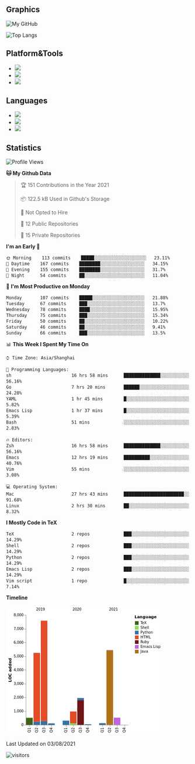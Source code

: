 ## Graphics

![My GitHub](https://github-readme-stats.vercel.app/api?username=SteamedFish&count_private=true&show_icons=true&theme=buefy&include_all_commits=false)

![Top Langs](https://github-readme-stats.vercel.app/api/top-langs/?username=SteamedFish&theme=buefy&hide=ruby&count_private=true&show_icons=true&layout=compact)

## Platform&Tools

* [![](https://img.shields.io/badge/ArchLinux--purple?style=flat-square&logo=ArchLinux)](https://www.archlinux.org/)
* [![](https://img.shields.io/badge/Gentoo-testing-purple?style=flat-square&logo=Gentoo)](https://www.gentoo.org/)
* [![](https://img.shields.io/badge/Doom%20Emacs-28-blue?style=flat-square&logo=Gnu%20emacs&logoColor=white)](https://www.gnu.org/software/emacs/)

## Languages

* [![](https://img.shields.io/badge/-Python-3776AB?style=flat-square&logo=python&logoColor=white)](https://www.python.org/)
* [![](https://img.shields.io/badge/-Bash-00ADD8?style=flat-square&logo=Gnu-bash&logoColor=white)](https://www.gnu.org/software/bash/)
* [![](https://img.shields.io/badge/-Go-00ADD8?style=flat-square&logo=go&logoColor=white)](https://golang.org/)

## Statistics

<!--START_SECTION:waka-->
![Profile Views](http://img.shields.io/badge/Profile%20Views-4-blue)

**🐱 My Github Data** 

> 🏆 151 Contributions in the Year 2021
 > 
> 📦 122.5 kB Used in Github's Storage 
 > 
> 🚫 Not Opted to Hire
 > 
> 📜 12 Public Repositories 
 > 
> 🔑 15 Private Repositories  
 > 
**I'm an Early 🐤** 

```text
🌞 Morning    113 commits    █████░░░░░░░░░░░░░░░░░░░░   23.11% 
🌆 Daytime    167 commits    ████████░░░░░░░░░░░░░░░░░   34.15% 
🌃 Evening    155 commits    ████████░░░░░░░░░░░░░░░░░   31.7% 
🌙 Night      54 commits     ██░░░░░░░░░░░░░░░░░░░░░░░   11.04%

```
📅 **I'm Most Productive on Monday** 

```text
Monday       107 commits    █████░░░░░░░░░░░░░░░░░░░░   21.88% 
Tuesday      67 commits     ███░░░░░░░░░░░░░░░░░░░░░░   13.7% 
Wednesday    78 commits     ████░░░░░░░░░░░░░░░░░░░░░   15.95% 
Thursday     75 commits     ███░░░░░░░░░░░░░░░░░░░░░░   15.34% 
Friday       50 commits     ██░░░░░░░░░░░░░░░░░░░░░░░   10.22% 
Saturday     46 commits     ██░░░░░░░░░░░░░░░░░░░░░░░   9.41% 
Sunday       66 commits     ███░░░░░░░░░░░░░░░░░░░░░░   13.5%

```


📊 **This Week I Spent My Time On** 

```text
⌚︎ Time Zone: Asia/Shanghai

💬 Programming Languages: 
sh                       16 hrs 58 mins      ██████████████░░░░░░░░░░░   56.16% 
Go                       7 hrs 20 mins       ██████░░░░░░░░░░░░░░░░░░░   24.28% 
YAML                     1 hr 45 mins        █░░░░░░░░░░░░░░░░░░░░░░░░   5.82% 
Emacs Lisp               1 hr 37 mins        █░░░░░░░░░░░░░░░░░░░░░░░░   5.39% 
Bash                     51 mins             ░░░░░░░░░░░░░░░░░░░░░░░░░   2.83%

🔥 Editors: 
Zsh                      16 hrs 58 mins      ██████████████░░░░░░░░░░░   56.16% 
Emacs                    12 hrs 19 mins      ██████████░░░░░░░░░░░░░░░   40.76% 
Vim                      55 mins             ░░░░░░░░░░░░░░░░░░░░░░░░░   3.08%

💻 Operating System: 
Mac                      27 hrs 43 mins      ███████████████████████░░   91.68% 
Linux                    2 hrs 30 mins       ██░░░░░░░░░░░░░░░░░░░░░░░   8.32%

```

**I Mostly Code in TeX** 

```text
TeX                      2 repos             ███░░░░░░░░░░░░░░░░░░░░░░   14.29% 
Shell                    2 repos             ███░░░░░░░░░░░░░░░░░░░░░░   14.29% 
Python                   2 repos             ███░░░░░░░░░░░░░░░░░░░░░░   14.29% 
Emacs Lisp               2 repos             ███░░░░░░░░░░░░░░░░░░░░░░   14.29% 
Vim script               1 repo              █░░░░░░░░░░░░░░░░░░░░░░░░   7.14%

```


**Timeline**

![Chart not found](https://raw.githubusercontent.com/SteamedFish/SteamedFish/master/charts/bar_graph.png) 


 Last Updated on 03/08/2021
<!--END_SECTION:waka-->

![visitors](https://visitor-badge.laobi.icu/badge?page_id=SteamedFish.SteamedFish)

